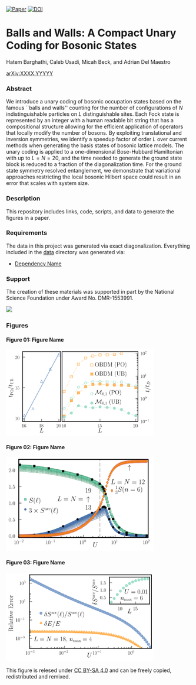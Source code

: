 [![Paper](https://img.shields.io/badge/paper-arXiv%3AXXXX.YYYYY-B31B1B.svg)](https://arxiv.org/abs/XXXX.YYYYY)
[![DOI](https://zenodo.org/badge/214220909.svg)](https://zenodo.org/badge/latestdoi/214220909)

# Balls and Walls: A Compact Unary Coding for Bosonic States

Hatem Barghathi, Caleb Usadi, Micah Beck, and Adrian Del Maestro

[arXiv:XXXX.YYYYY](https://arxiv.org/abs/XXXX.YYYYY)

### Abstract
We introduce a unary coding of bosonic occupation states based on the famous ``balls and walls'' counting for the number of configurations of $N$ indistinguishable particles on $L$ distinguishable sites.  Each Fock state is represented by an integer with a human readable bit string that has a compositional structure allowing for the efficient application of operators that locally modify the number of bosons. By exploiting translational and inversion symmetries, we identify a speedup factor of order $L$ over current methods when generating the basis states of bosonic lattice models.  The unary coding is applied to a one-dimensional Bose-Hubbard Hamiltonian with up to $L=N=20$, and the time needed to generate the ground state block is reduced to a fraction of the diagonalization time. For the ground state symmetry resolved entanglement, we demonstrate that variational approaches restricting the local bosonic Hilbert space could result in an error that scales with system size.

### Description
This repository includes links, code, scripts, and data to generate the figures in a paper.

### Requirements
The data in this project was generated via exact diagonalization.  Everything included in the [data](https://github.com/DelMaestroGroup/papers-code-template/tree/master/data) directory was generated via:

* [Dependency Name](https://dependencelink)

### Support
The creation of these materials was supported in part by the National Science Foundation under Award No. DMR-1553991.

[<img width="100px" src="https://www.nsf.gov/images/logos/NSF_4-Color_bitmap_Logo.png">](http://www.nsf.gov/awardsearch/showAward?AWD_ID=1553991)

### Figures

#### Figure 01: Figure Name
<img src="https://github.com/DelMaestroGroup/papers-code-UnaryBosonicBasis/blob/main/figures/TimeScaling.svg" width="400px">

#### Figure 02: Figure Name
<img src="https://github.com/DelMaestroGroup/papers-code-UnaryBosonicBasis/blob/main/figures/EntanglementMeasures.svg"  width="400px">

#### Figure 03: Figure Name
<img src="https://github.com/DelMaestroGroup/papers-code-UnaryBosonicBasis/blob/main/figures/RestrictedOccupationNumber.svg" width="400px">

This figure is relesed under [CC BY-SA 4.0](https://creativecommons.org/licenses/by-sa/4.0/) and can be freely copied, redistributed and remixed.

